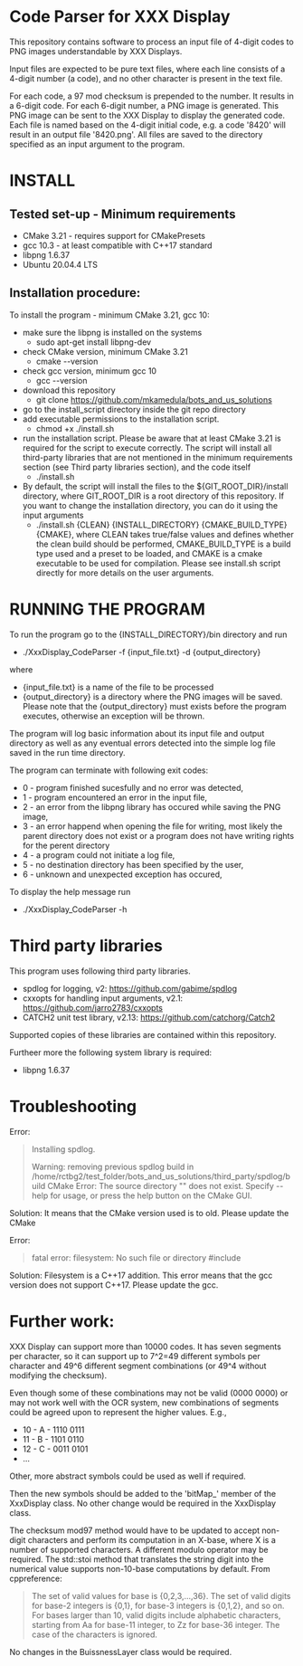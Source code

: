# Code Parser for XXX Display 

This repository contains software to process an input file of 4-digit codes to PNG images understandable by XXX Displays.

Input files are expected to be pure text files, where each line consists of a 4-digit number (a code), and no other character is present in the text file.

For each code, a 97 mod checksum is prepended to the number. It results in a 6-digit code. For each 6-digit number, a PNG image is generated. This PNG image can be sent to the XXX Display to display the generated code. Each file is named based on the 4-digit initial code, e.g. a code '8420' will result in an output file '8420.png'. All files are saved to the directory specified as an input argument to the program.


# INSTALL

## Tested set-up - Minimum requirements

* CMake 3.21 - requires support for CMakePresets
* gcc 10.3 - at least compatible with C++17 standard
* libpng 1.6.37
* Ubuntu 20.04.4 LTS

## Installation procedure:

To install the program - minimum CMake 3.21, gcc 10:

* make sure the libpng is installed on the systems
  * sudo apt-get install libpng-dev
* check CMake version, minimum CMake 3.21
  * cmake --version 
* check gcc version, minimum gcc 10
  * gcc --version 
* download this repository
  * git clone https://github.com/mkamedula/bots_and_us_solutions
* go to the install_script directory inside the git repo directory
* add executable permissions to the installation script.
  * chmod +x ./install.sh
* run the installation script. Please be aware that at least CMake 3.21 is required for the script to execute correctly. The script will install all third-party libraries that are not mentioned in the minimum requirements section (see Third party libraries section), and the code itself
  * ./install.sh
* By default, the script will install the files to the ${GIT_ROOT_DIR}/install directory, where GIT_ROOT_DIR is a root directory of this repository. If you want to change the installation directory, you can do it using the input arguments
  * ./install.sh {CLEAN} {INSTALL_DIRECTORY} {CMAKE_BUILD_TYPE} {CMAKE}, where CLEAN takes true/false values and defines whether the clean build should be performed, CMAKE_BUILD_TYPE is a build type used and a preset to be loaded, and CMAKE is a cmake executable to be used for compilation. Please see install.sh script directly for more details on the user arguments.

# RUNNING THE PROGRAM

To run the program go to the {INSTALL_DIRECTORY}/bin directory and run
* ./XxxDisplay_CodeParser -f {input_file.txt} -d {output_directory}

where 

* {input_file.txt} is a name of the file to be processed
* {output_directory} is a directory where the PNG images will be saved. Please note that the {output_directory} must exists before the program executes, 
otherwise an exception will be thrown.

The program will log basic information about its input file and output directory as well as any eventual errors detected into the simple log file saved in the run time directory.

The program can terminate with following exit codes:
   - 0 - program finished sucesfully and no error was detected,
   - 1 - program encountered an error in the input file,
   - 2 - an error from the libpng library has occured while saving the PNG image,
   - 3 - an error happend when opening the file for writing, most likely the parent directory does not exist or a program does not have writing rights for the perent directory 
   - 4 - a program could not initiate a log file,
   - 5 - no destination directory has been specified by the user,
   - 6 - unknown and unexpected exception has occured,

To display the help message run
* ./XxxDisplay_CodeParser -h

# Third party libraries
This program uses following third party libraries.

* spdlog for logging, v2: https://github.com/gabime/spdlog
* cxxopts for handling input arguments, v2.1: https://github.com/jarro2783/cxxopts
* CATCH2 unit test library, v2.13: https://github.com/catchorg/Catch2

Supported copies of these libraries are contained within this repository. 

Furtheer more the following system library is required:
* libpng 1.6.37

# Troubleshooting

Error:

> Installing spdlog.
>
> Warning: removing previous spdlog build in /home/rctbg2/test_folder/bots_and_us_solutions/third_party/spdlog/build
> CMake Error: The source directory "" does not exist.
> Specify --help for usage, or press the help button on the CMake GUI.<cite>

Solution:
It means that the CMake version used is to old. Please update the CMake

Error: 
> fatal error: filesystem: No such file or directory
> #include <filesystem>

Solution:
Filesystem is a C++17 addition. This error means that the gcc version does not support C++17. Please update the gcc.
 
# Further work:
 
XXX Display can support more than 10000 codes. It has seven segments per character, so it can support up to 7^2=49 different symbols per character and 49^6 different segment combinations (or 49^4 without modifying the checksum).
 
Even though some of these combinations may not be valid (0000 0000) or may not work well with the OCR system, new combinations of segments could be agreed upon to represent the higher values. E.g.,
 * 10 - A - 1110 0111
 * 11 - B - 1101 0110
 * 12 - C - 0011 0101
 * ...
 
Other, more abstract symbols could be used as well if required.
 
Then the new symbols should be added to the 'bitMap_' member of the XxxDisplay class. No other change would be required in the XxxDisplay class.
 
The checksum mod97 method would have to be updated to accept non-digit characters and perform its computation in an X-base, where X is a number of supported characters. A different modulo operator may be required. The std::stoi method that translates the string digit into the numerical value supports non-10-base computations by default. From cppreference:
 
 > The set of valid values for base is {0,2,3,...,36}. The set of valid digits for base-2 integers is {0,1}, for base-3 integers is {0,1,2}, and so on. For bases larger than 10, valid digits include alphabetic characters, starting from Aa for base-11 integer, to Zz for base-36 integer. The case of the characters is ignored. 
 
 No changes in the BuissnessLayer class would be required.
 
 

 
